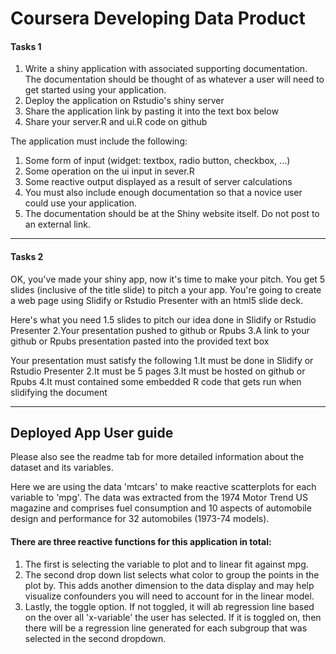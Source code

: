 # Coursera Developing Data Product 

#### Tasks 1
1. Write a shiny application with associated supporting documentation. The documentation should be thought of as whatever a user will need to get started using your application.
2. Deploy the application on Rstudio's shiny server
3. Share the application link by pasting it into the text box below
4. Share your server.R and ui.R code on github

The application must include the following:
1. Some form of input (widget: textbox, radio button, checkbox, ...) 
2. Some operation on the ui input in sever.R 
3. Some reactive output displayed as a result of server calculations 
4. You must also include enough documentation so that a novice user could use your application. 
5. The documentation should be at the Shiny website itself. Do not post to an external link.

---
#### Tasks 2
OK, you've made your shiny app, now it's time to make your pitch. You get 5 slides (inclusive of the title slide) to pitch a your app. You're going to create a web page using Slidify or Rstudio Presenter with an html5 slide deck.

Here's what you need
1.5 slides to pitch our idea done in Slidify or Rstudio Presenter
2.Your presentation pushed to github or Rpubs
3.A link to your github or Rpubs presentation pasted into the provided text box

Your presentation must satisfy the following
1.It must be done in Slidify or Rstudio Presenter
2.It must be 5 pages
3.It must be hosted on github or Rpubs
4.It must contained some embedded R code that gets run when slidifying the document

---

## Deployed App User guide

Please also see the readme tab for more detailed information about the dataset and its variables. 

Here we are using the data 'mtcars' to make reactive scatterplots for each variable to 'mpg'. The data was extracted from the 1974 Motor Trend US magazine and comprises fuel consumption and 10 aspects of automobile design and performance for 32 automobiles (1973-74 models).

#### There are three reactive functions for this application in total:
1. The first is selecting the variable to plot and to linear fit against mpg. 
2. The second drop down list selects what color to group the points in the plot by. This adds another dimension to the data display and may help visualize confounders you will need to account for in the linear model.
3. Lastly, the toggle option. If not toggled, it will ab regression line based on the over all 'x-variable' the user has selected. If it is toggled on, then there will be a regression line generated for each subgroup that was selected in the second dropdown. 
